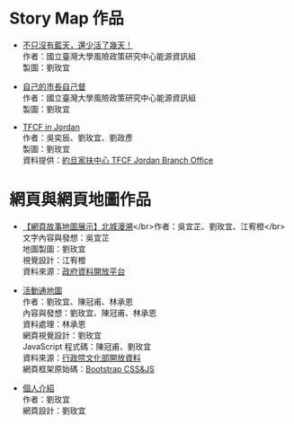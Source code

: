 # Story Map 作品
* [不只沒有藍天，還少活了幾天！](https://rsprc.ntu.edu.tw/zh-tw/m01-3/en-trans/open-energy/889-201712-22.html) </br>作者：國立臺灣大學風險政策研究中心能源資訊組 </br>製圖：劉玫宜
* [自己的市長自己督](http://ntu.maps.arcgis.com/apps/MapJournal/index.html?appid=03fda336dc2c436f92be4cbbd3a416d9)</br>作者：國立臺灣大學風險政策研究中心能源資訊組 </br>製圖：劉玫宜

* [TFCF in Jordan](https://storymaps.arcgis.com/stories/95e4cf2abba440778a0fb42cc4040d47?fbclid=IwAR0N7GmN1kGsZQuU8au_2zdEZooykIlPdKYNyrnv41ZVDKDzRk1f_KoQFpQ) </br>作者：吳奕辰、劉玫宜、劉政彥 </br>製圖：劉玫宜 </br> 資料提供：[約旦家扶中心 TFCF Jordan Branch Office](https://www.facebook.com/TFCFJordan/)

# 網頁與網頁地圖作品
* [【網頁故事地圖展示】北城漫溯](https://vist20100627.wixsite.com/storymap?)</br>作者：吳宜芷、劉玫宜、江宥橙</br>文字內容與發想：吳宜芷 </br>地圖製圖：劉玫宜</br>視覺設計：江宥橙 </br> 資料來源：[政府資料開放平台](https://data.gov.tw/)
* [活動通地圖](http://homepage.ntu.edu.tw/~b04208036/webgis/)</br>作者：劉玫宜、陳冠甫、林承恩</br>內容與發想：劉玫宜、陳冠甫、林承恩 </br>資料處理：林承恩</br>網頁視覺設計：劉玫宜 </br>JavaScript 程式碼：陳冠甫、劉玫宜 </br> 資料來源：[行政院文化部開放資料](https://opendata.culture.tw/) </br>網頁框架原始碼：[Bootstrap CSS&JS](https://getbootstrap.com/)

* [個人介紹](https://meiyiliou9702.github.io/) </br>作者：劉玫宜</br>網頁設計：劉玫宜